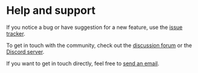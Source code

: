 # Help and support

If you notice a bug or have suggestion for a new feature,
use the [issue tracker](https://github.com/calkit/calkit/issues).

To get in touch with the community,
check out the
[discussion forum](https://github.com/orgs/calkit/discussions)
or the
[Discord server](https://discord.gg/ryDkGarc).

If you want to get in touch directly,
feel free to
[send an email](mailto:help@calkit.io).

